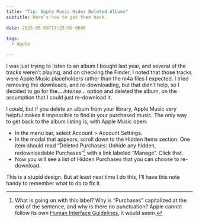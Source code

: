 ```yaml
---
title: "Tip: Apple Music Hides Deleted Albums"
subtitle: Here’s how to get them back.

date: 2025-05-03T17:25:00-0600

tags:
  - Apple

---
```


I was just trying to listen to an album I bought last year, and several of the tracks weren’t playing, and on checking the Finder, I noted that those tracks were Apple Music placeholders rather than the m4a files I expected. I tried removing the downloads, and re-downloading, but that didn’t help, so I decided to go for the… *intense*… option and deleted the album, on the assumption that I could just re-download it.

I *could*, but if you delete an album from your library, Apple Music very helpful makes it impossible to find in your purchased music. The only way to get back to the album listing is, with Apple Music open:

- In the menu bar, select Account > Account Settings.
- In the modal that appears, scroll down to the Hidden Items section. One item should read “Deleted Purchases: Unhide any hidden, redownloadable Purchases”[^case] with a link labeled “Manage”. Click that.
- Now you will see a list of Hidden Purchases that you can choose to re-download.

This is a stupid design. But at least next time I do this, I’ll have this note handy to remember what to do to fix it.

[^case]: What is going on with this label? Why is “Purchases” capitalized at the end of the sentence, and why is there no punctuation? Apple cannot follow its own [Human Interface Guidelines][hig], it would seem.

[hig]: https://developer.apple.com/design/human-interface-guidelines/
